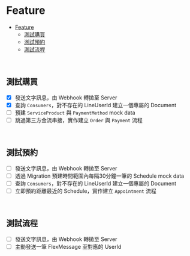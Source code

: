 # Feature

- [Feature](#feature)
  - [測試購買](#測試購買)
  - [測試預約](#測試預約)
  - [測試流程](#測試流程)

<br>

## 測試購買

- [x] 發送文字訊息，由 Webhook 轉拋至 Server
- [x] 查詢 `Consumers`，對不存在的 LineUserId 建立一個專屬的 Document
- [ ] 預建 `ServiceProduct` 與 `PaymentMethod` mock data
- [ ] 跳過第三方金流串接，實作建立 `Order` 與 `Payment` 流程

<br>

## 測試預約

- [ ] 發送文字訊息，由 Webhook 轉拋至 Server
- [ ] 透過 Migration 預建時間範圍內每隔30分鐘一筆的 Schedule mock data
- [ ] 查詢 `Consumers`，對不存在的 LineUserId 建立一個專屬的 Document
- [ ] 立即預約距離最近的 Schedule，實作建立 `Appointment` 流程

<br>

## 測試流程

- [ ] 發送文字訊息，由 Webhook 轉拋至 Server
- [ ] 主動發送一筆 FlexMessage 至對應的 UserId